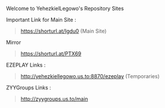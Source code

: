 Welcome to YehezkielLegowo's Repository Sites

Important Link for Main Site : 
> https://shorturl.at/Igdu0 (Main Site)

Mirror
> https://shorturl.at/PTX69

EZEPLAY Links : 
> http://yehezkiellegowo.us.to:8870/ezeplay (Temporaries)

ZYYGroups Links : 
> http://zyygroups.us.to/main
